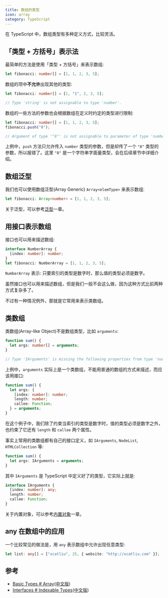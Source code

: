 ```yaml
---
title: 数组的类型
icon: array
category: TypeScript
---
```


在 TypeScript 中，数组类型有多种定义方式，比较灵活。

<!-- more -->

## 「类型 + 方括号」表示法

最简单的方法是使用「类型 + 方括号」来表示数组:

```ts
let fibonacci: number[] = [1, 1, 2, 3, 5];
```

数组的项中**不允许**出现其他的类型:

```ts
let fibonacci: number[] = [1, "1", 2, 3, 5];

// Type 'string' is not assignable to type 'number'.
```

数组的一些方法的参数也会根据数组在定义时约定的类型进行限制:

```ts
let fibonacci: number[] = [1, 1, 2, 3, 5];
fibonacci.push("8");

// Argument of type '"8"' is not assignable to parameter of type 'number'.
```

上例中，`push` 方法只允许传入 `number` 类型的参数，但是却传了一个 `"8"` 类型的参数，所以报错了。这里 `"8"` 是一个字符串字面量类型，会在后续章节中详细介绍。

## 数组泛型

我们也可以使用数组泛型(Array Generic) `Array<elemType>` 来表示数组:

```ts
let fibonacci: Array<number> = [1, 1, 2, 3, 5];
```

关于泛型，可以参考[泛型](../advanced/generics.md)一章。

## 用接口表示数组

接口也可以用来描述数组:

```ts
interface NumberArray {
  [index: number]: number;
}
let fibonacci: NumberArray = [1, 1, 2, 3, 5];
```

`NumberArray` 表示: 只要索引的类型是数字时，那么值的类型必须是数字。

虽然接口也可以用来描述数组，但是我们一般不会这么做，因为这种方式比前两种方式复杂多了。

不过有一种情况例外，那就是它常用来表示类数组。

## 类数组

类数组(Array-like Object)不是数组类型，比如 `arguments`:

```ts
function sum() {
  let args: number[] = arguments;
}

// Type 'IArguments' is missing the following properties from type 'number[]': pop, push, concat, join, and 24 more.
```

上例中，`arguments` 实际上是一个类数组，不能用普通的数组的方式来描述，而应该用接口:

```ts
function sum() {
  let args: {
    [index: number]: number;
    length: number;
    callee: Function;
  } = arguments;
}
```

在这个例子中，我们除了约束当索引的类型是数字时，值的类型必须是数字之外，也约束了它还有 `length` 和 `callee` 两个属性。

事实上常用的类数组都有自己的接口定义，如 `IArguments`, `NodeList`, `HTMLCollection` 等:

```ts
function sum() {
  let args: IArguments = arguments;
}
```

其中 `IArguments` 是 TypeScript 中定义好了的类型，它实际上就是:

```ts
interface IArguments {
  [index: number]: any;
  length: number;
  callee: Function;
}
```

关于内置对象，可以参考[内置对象](./built-in-objects.md)一章。

## any 在数组中的应用

一个比较常见的做法是，用 `any` 表示数组中允许出现任意类型:

```ts
let list: any[] = ["xcatliu", 25, { website: "http://xcatliu.com" }];
```

## 参考

- [Basic Types # Array](http://www.typescriptlang.org/docs/handbook/basic-types.html#array)([中文版](https://zhongsp.gitbooks.io/typescript-handbook/content/doc/handbook/Basic%20Types.html#数组))
- [Interfaces # Indexable Types](http://www.typescriptlang.org/docs/handbook/interfaces.html#indexable-types)([中文版](https://zhongsp.gitbooks.io/typescript-handbook/content/doc/handbook/Interfaces.html#数组类型))
